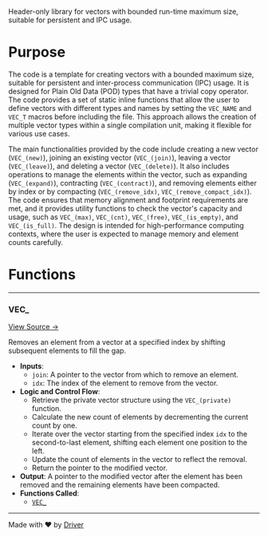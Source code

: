 <!--------------------------------------------------------------------------------->
<!-- IMPORTANT: This file is auto-generated by Driver (https://driver.ai). -------->
<!-- Manual edits may be overwritten on future commits. --------------------------->
<!--------------------------------------------------------------------------------->

Header-only library for vectors with bounded run-time maximum size, suitable for persistent and IPC usage.

# Purpose
The code is a template for creating vectors with a bounded maximum size, suitable for persistent and inter-process communication (IPC) usage. It is designed for Plain Old Data (POD) types that have a trivial copy operator. The code provides a set of static inline functions that allow the user to define vectors with different types and names by setting the `VEC_NAME` and `VEC_T` macros before including the file. This approach allows the creation of multiple vector types within a single compilation unit, making it flexible for various use cases.

The main functionalities provided by the code include creating a new vector (`VEC_(new)`), joining an existing vector (`VEC_(join)`), leaving a vector (`VEC_(leave)`), and deleting a vector (`VEC_(delete)`). It also includes operations to manage the elements within the vector, such as expanding (`VEC_(expand)`), contracting (`VEC_(contract)`), and removing elements either by index or by compacting (`VEC_(remove_idx)`, `VEC_(remove_compact_idx)`). The code ensures that memory alignment and footprint requirements are met, and it provides utility functions to check the vector's capacity and usage, such as `VEC_(max)`, `VEC_(cnt)`, `VEC_(free)`, `VEC_(is_empty)`, and `VEC_(is_full)`. The design is intended for high-performance computing contexts, where the user is expected to manage memory and element counts carefully.
# Functions

---
### VEC\_<!-- {{#callable:VEC_}} -->
[View Source →](<../../../../../src/util/tmpl/fd_vec.c#L241>)

Removes an element from a vector at a specified index by shifting subsequent elements to fill the gap.
- **Inputs**:
    - ``join``: A pointer to the vector from which to remove an element.
    - ``idx``: The index of the element to remove from the vector.
- **Logic and Control Flow**:
    - Retrieve the private vector structure using the `VEC_(private)` function.
    - Calculate the new count of elements by decrementing the current count by one.
    - Iterate over the vector starting from the specified index `idx` to the second-to-last element, shifting each element one position to the left.
    - Update the count of elements in the vector to reflect the removal.
    - Return the pointer to the modified vector.
- **Output**: A pointer to the modified vector after the element has been removed and the remaining elements have been compacted.
- **Functions Called**:
    - [`VEC_`](<#vec_>)



---
Made with ❤️ by [Driver](https://www.driver.ai/)